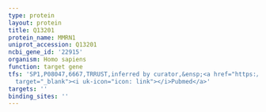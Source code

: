 ```yaml
---
type: protein
layout: protein
title: Q13201
protein_name: MMRN1
uniprot_accession: Q13201
ncbi_gene_id: '22915'
organism: Homo sapiens
function: target gene
tfs: 'SP1,P08047,6667,TRRUST,inferred by curator,&ensp;<a href="https://www.ncbi.nlm.nih.gov/pubmed/?term=15631312%5Buid%5D"
  target="_blank"><i uk-icon="icon: link"></i>Pubmed</a>'
targets: ''
binding_sites: ''
---
```

